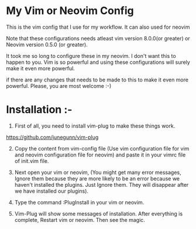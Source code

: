 # My Vim or Neovim Config
This is the vim config that I use for my workflow. It can also used for neovim


Note that these configurations needs atleast vim version 8.0.0(or greater) or Neovim version 0.5.0 (or greater).

It took me so long to configure these in my neovim. I don't want this to happen to you. Vim is so powerful and using these configurations will surely make it even more powerful.

if there are any changes that needs to be made to this to make it even more powerful. Please, you are most welcome :-)




# Installation :-

1) First of all, you need to install vim-plug to make these things work.

https://github.com/junegunn/vim-plug

2) Copy the content from vim-config file (Use vim configuration file for vim and neovim configuration file for neovim)
and paste it in your vimrc file of init.vim file.

3) Next open your vim or neovim, (You might get many error messages, Ignore them because they are more likely to be an error because we haven't installed the plugins. Just Ignore them. They will disappear after we have installed our plugins).

4) Type the command :PlugInstall in your vim or neovim. 

5) Vim-Plug will show some messages of installation. After everything is complete, Restart vim or neovim. Then see the magic.
